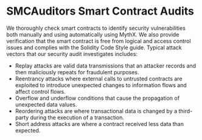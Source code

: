 # SMCAuditors Smart Contract Audits

We thoroughly check smart contracts to identify security vulnerabilities both manually and using automatically using MythX. We also provide verification that the smart contract is free from logical and access control issues and complies with the Solidity Code Style guide. Typical attack vectors that our security audit investigates includes:

- Replay attacks are valid data transmissions that an attacker records and then maliciously repeats for fraudulent purposes.
- Reentrancy attacks where external calls to untrusted contracts are exploited to introduce unexpected changes to information flows and affect control flows.
- Overflow and underflow conditions that cause the propagation of unexpected data values.
- Reordering attacks are where transactional data is changed by a third-party during the execution of a transaction. 
- Short address attacks are where a contract received less data than expected.
